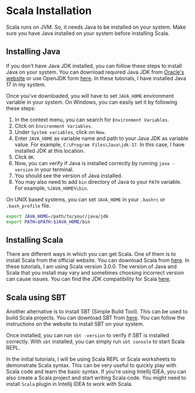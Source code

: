 # Scala Installation

Scala runs on JVM. So, it needs Java to be installed on your system. Make sure you have Java installed on your system before installing Scala.

## Installing Java

If you don't have Java JDK installed, you can follow these steps to install Java on your system.
You can download required Java JDK from [Oracle's website](https://www.oracle.com/java/technologies/javase-jdk11-downloads.html) or use OpenJDK form [here](https://adoptium.net/temurin/releases/). In these tutorials, I have installed Java 17 in my system.

Once you've downloaded, you will have to set `JAVA_HOME` environment variable in your system. On Windows, you can easily set it by following these steps:

1. In the context menu, you can search for `Environment Variables`.
2. Click on `Environment Variables`.
3. Under `System variables`, click on `New`.
4. Enter `JAVA_HOME` as variable name and path to your Java JDK as variable value. For example, `C:\Program Files\Java\jdk-17`. In this case, I have installed JDK at this location.
5. Click `OK`.
6. Now, you can verify if Java is installed correctly by running `java -version` in your terminal.
7. You should see the version of Java installed.
8. You may also need to add `bin` directory of Java to your `PATH` variable. For example, `%JAVA_HOME%\bin`.

On UNIX based systems, you can set `JAVA_HOME` in your `.bashrc` or `.bash_profile` file.

```bash
export JAVA_HOME=/path/to/your/java/jdk
export PATH=$PATH:$JAVA_HOME/bin
```

## Installing Scala

There are different ways in which you can get Scala. One of them is to install Scala from the official website. You can download Scala from [here](https://www.scala-lang.org/download/). In these tutorials, I am using Scala version 3.0.0. The version of Java and Scala that you install may vary and sometimes choosing incorrect version can cause issues. You can find the JDK compatibility for Scala [here](https://docs.scala-lang.org/overviews/jdk-compatibility/overview.html).

## Scala using SBT

Another alternative is to install SBT (Simple Build Tool). This can be used to build Scala projects. You can download SBT from [here](https://www.scala-sbt.org/download.html). You can follow the instructions on the website to install SBT on your system.

Once installed, you can run `sbt -version` to verify if SBT is installed correctly. With `sbt` installed, you can simply run `sbt console` to start Scala REPL.

In the initial tutorials, I will be using Scala REPL or Scala worksheets to demonstrate Scala syntax. This can be very useful to quickly play with Scala code and learn the basic syntax. If you're using Intellij IDEA, you can also create a Scala project and start writing Scala code. You might need to install `Scala` plugin in Intellij IDEA to work with Scala.


